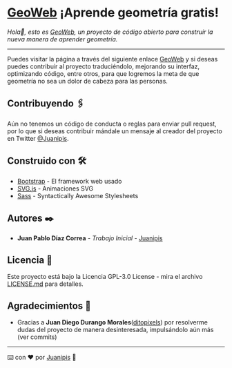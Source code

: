 # [GeoWeb](https://juanipis.github.io/geoweb/)  ¡Aprende geometría gratis!

_Hola👋, esto es [GeoWeb](https://juanipis.github.io/geoweb/), un proyecto de código abierto para construir la nueva manera de aprender geometría._

---

Puedes visitar la página a través del siguiente enlace [GeoWeb](https://juanipis.github.io/geoweb/) y si deseas puedes contribuir al proyecto traduciéndolo, mejorando su interfaz, optimizando código, entre otros, para que logremos la meta de que geometría no sea un dolor de cabeza para las personas.

## Contribuyendo 🖇️

Aún no tenemos un código de conducta o reglas para enviar pull request, por lo que si deseas contribuir mándale un mensaje al creador del proyecto en Twitter [@Juanipis](https://twitter.com/Juanipis).

## Construido con 🛠️

* [Bootstrap](https://getbootstrap.com/) - El framework web usado
* [SVG.js](https://maven.apache.org/) - Animaciones SVG
* [Sass](https://sass-lang.com/) - Syntactically Awesome Stylesheets

## Autores ✒️

* **Juan Pablo Díaz Correa** - *Trabajo Inicial* - [Juanipis](https://github.com/juanipis)

## Licencia 📄

Este proyecto está bajo la Licencia GPL-3.0 License - mira el archivo [LICENSE.md](LICENSE.md) para detalles.

## Agradecimientos 🤝

* Gracias a **Juan Diego Durango Morales**([ditopixels](https://github.com/ditopixels)) por resolverme dudas del proyecto de manera desinteresada, impulsándolo aún más (ver commits)

---
⌨️ con ❤️ por [Juanipis](https://github.com/Juanipis) 👻
